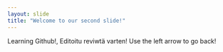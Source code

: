 ```yaml
---
layout: slide
title: "Welcome to our second slide!"
---
```

Learning Github!, Editoitu reviwtä varten!
Use the left arrow to go back!
